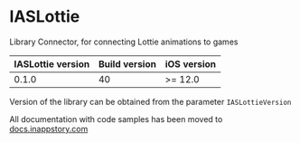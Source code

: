 # IASLottie

Library Connector, for connecting Lottie animations to games

| IASLottie version | Build version | iOS version |
| ----------------- | ------------- | ----------- |
| 0.1.0             | 40            | >= 12.0     |

Version of the library can be obtained from the parameter `IASLottieVersion`

All documentation with code samples has been moved to [docs.inappstory.com](https://docs.inappstory.com/sdk-guides/ios/lottie-animation.html)
